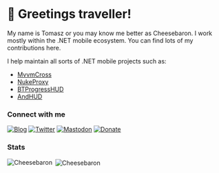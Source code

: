 # 👋 Greetings traveller!

My name is Tomasz or you may know me better as Cheesebaron. I work mostly within the .NET mobile ecosystem. You can find lots of my contributions here.

I help maintain all sorts of .NET mobile projects such as:
- [MvvmCross](https://github.com/MvvmCross/MvvmCross)
- [NukeProxy](https://github.com/roubachof/NukeProxy)
- [BTProgressHUD](https://github.com/redth-org/BTProgressHUD)
- [AndHUD](https://github.com/redth-org/AndHUD)

### Connect with me

[![Blog](https://img.shields.io/badge/blog-FFA500?style=for-the-badge&logo=rss&logoColor=white)](https://blog.ostebaronen.dk)
[![Twitter](https://img.shields.io/badge/twitter-1DA1F2?style=for-the-badge&logo=twitter&logoColor=white)](https://twitter.com/Cheesebaron)
[![Mastodon](https://img.shields.io/badge/mastodon-2A8BD2?style=for-the-badge&logo=mastodon&logoColor=white)](https://fosstodon.org/@Cheesebaron)
[![Donate](https://img.shields.io/badge/💛_donate-f96854.svg?style=for-the-badge)](https://github.com/sponsors/Cheesebaron)

### Stats


<p><img align="left" src="https://github-readme-stats.vercel.app/api/top-langs?username=Cheesebaron&show_icons=true&locale=en&layout=compact&theme=radical" alt="Cheesebaron" /></p>
<p>&nbsp;<img align="center" src="https://github-readme-stats.vercel.app/api?username=Cheesebaron&show_icons=true&locale=en&theme=radical" alt="Cheesebaron" /></p>
